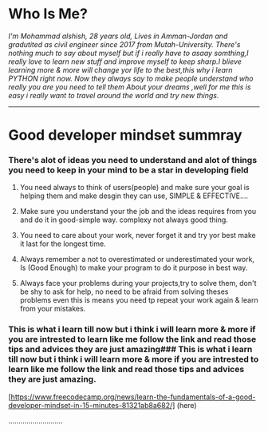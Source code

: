 # Who Is Me?
*I'm Mohammad alshish, 28 years old, Lives in Amman-Jordan and gradutited as civil engineer since 2017 from Mutah-University.
There's nothing much to say about myself but if i really have to asaay somthing,I really love to learn new stuff and improve myself to keep sharp.I blieve learning more & more will change yor life to the best,this why i learn PYTHON right now.
Now they always say to make people understand who really you are you need to tell them About your dreams ,well for me this is easy i really want to travel around the world and try new things.*

---------------------------
# Good developer mindset summray
 
 ### There's alot of ideas you need to understand and alot of things you need to keep in your mind to be a star in developing field

1. You need always to think of users(people) and make sure your goal is helping them and make desgin they can use, SIMPLE & EFFECTIVE....

2. Make sure you understand your the job and the ideas requires from you and do it in good-simple way. complexy not always good thing.

3. You need to care about your work, never forget it and try yor best make it last for the longest time.

4. Always remember a not to overestimated or underestimated your work, Is (Good Enough) to make your program to do it purpose in best way.

5. Always face your problems during your projects,try to solve them, don't be shy to ask for help, no need to be afraid from solving theses problems even this is means you need tp repeat your work again & learn from your mistakes.

### This is what i learn till now but i think i will learn more & more if you are intrested to learn like me follow the link and read those tips and advices they are just amazing### This is what i learn till now but i think i will learn more & more if you are intrested to learn like me follow the link and read those tips and advices they are just amazing.

[https://www.freecodecamp.org/news/learn-the-fundamentals-of-a-good-developer-mindset-in-15-minutes-81321ab8a682/] (here)

...........................






